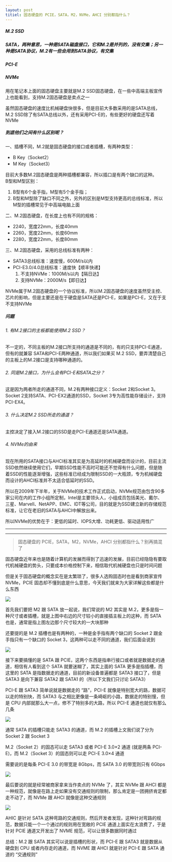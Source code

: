 ```yaml
---
layout: post
titiel: 固态硬盘的 PCIE，SATA，M2，NVMe，AHCI 分别都指什么？
---
```


##### M.2 SSD  
##### SATA，两种意思，一种是SATA磁盘接口，它和M.2是并列的，没有交集；另一种是SATA协议，M.2有一些会用到SATA协议，有交集
##### PCI-E  
##### NVMe

用在笔记本上面的固态硬盘主要就是M.2 SSD固态硬盘，在一些中高端主板宣传上也能看到，支持M.2固态硬盘是卖点之一  
  
虽然固态硬盘的速度比机械硬盘快很多，但是目前大多数采用的是SATA总线，M.2 SSD除了有SATA总线以外，还有采用PCI-E的，有些更好的硬盘还写着NVMe  
  
##### 到底他们之间有什么区别呢？
一、插槽不同，M.2就是固态硬盘的接口或者插槽，有两种类型：

- B Key（Socket2）
- M Key（Socket3）  

目前大多数M.2固态硬盘是两种插槽都兼容，所以插口是有两个缺口的这种。  
B型和M型区别：  
1. B型有6个金手指，M型有5个金手指；
2. B型和M型除了缺口不同之外，另外的区别是M型支持更高的总线标准，所以M型的插槽常见于中高端电脑上面

二、M.2固态硬盘，在长度上也有不同的规格：

- 2240，宽度22mm，长度40mm
- 2260，宽度22mm，长度60mm
- 2280，宽度22mm，长度80mm

三、M.2固态硬盘，采用的总线标准有两种：

- SATA3总线标准：速度慢，600M/s以内
- PCI-E3.0/4.0总线标准：速度快【顺丰快递】
    1. 不支持NVMe：1000M/s以内【隔日达】
    2. 支持NVMe：2000M/s【即日达】

NVMe属于M.2固态硬盘的一个协议标准，所以M.2固态硬盘的速度虽然受主控、芯片的影响，但是主要还是在于硬盘是SATA还是PCI-E，如果是PCI-E，又在于支不支持NVMe  

##### 问题
###### 1. 有M.2接口的主板都能使用M.2 SSD？
不一定的，不同主板的M.2接口所支持的通道是不同的，有的只支持PCI-E通道，但有的就兼容 SATA和PCI-E两种通道，所以我们如果买 M.2 SSD，要弄清楚自己的主板上的M.2接口是支持哪种通道的。

###### 2. 同是M.2接口，为什么会有PCI-E和SATA之分？
这是因为两者所走的通道不同，M.2有两种接口定义：Socket 2和Socket 3。  
Socket 2支持SATA、PCI-EX2通道的SSD，Socket 3专为高性能存储设计，支持PCI-EX4。

###### 3. 什么决定M.2 SSD所走的通道？
主控决定了接入M.2接口的SSD是走PCI-E通道还是SATA通道。  

###### 4. NVMe的由来  
现在所用的SATA接口与AHCI标准其实是为高延时的机械硬盘而设计的，目前主流SSD依然继续使用它们，早期SSD性能不高时可能还不觉得有什么问题，但是随着SSD的性能逐渐增强，这些标准已经成为限制SSD的一大瓶颈，专为机械硬盘而设计的AHCI标准并不太适合低延时的SSD。

所以在2009年下半年，关于NVMe的技术工作正式启动，NVMe规范由包含90多家公司在内的工作小组所定制，Intel是主要领头人，小组成员包括美光、戴尔、三星、Marvell、NetAPP、EMC、IDT等公司，目的就是为SSD建立新的存储规范标准，让它在老旧的SATA与AHCI中解放出来。

所以NVMe的优势在于：更低的延时、IOPS大增、功耗更低、驱动适用性广







---

---
> 固态硬盘的 PCIE，SATA，M2，NVMe，AHCI 分别都指什么？别再搞混了


 <div><p><span>固态硬盘近年来也是随着计算机的发展而得到了迅速的发展，目前已经隐隐有要取代机械硬盘的势头，只要成本价格控制下来，相信取代机械硬盘也只是时间问题</span></p><p><span>但是关于固态硬盘的概念实在是太繁琐了，很多人选购固态时也是看到商家宣传 NVMe，PCIE 固态却不懂到底是什么意思，今天我们就来为大家详解这些都是什么东西</span></p><p></p><div class="sr-rd-content-center"><img class="" src="https://ss2.baidu.com/6ONYsjip0QIZ8tyhnq/it/u=192934091,1517829559&amp;fm=173&amp;app=49&amp;f=JPEG?w=640&amp;h=335&amp;s=F9848B5459346615CE31C1DA0300C0A3"></div><p></p><p><span>首先我们要把 M2 跟 SATA 放一起说，我们常说的 M2 其实是 M.2，更多是指一种尺寸或者插槽，就是上图中右边的尺寸较小的直接插主板上的这种，而 SATA 也是，通常是指上图左边那个尺寸较大的一大块那种</span></p><p><span>还要提的是 M.2 插槽也是有两种的，一种是金手指有两个缺口的 Socket 2 跟金手指只有一个缺口的 Socket 3，这两种可以走不同的通道，我们后面会说到</span></p><p></p><div class="sr-rd-content-center"><img class="" src="https://ss2.baidu.com/6ONYsjip0QIZ8tyhnq/it/u=297402158,3738584108&amp;fm=173&amp;app=49&amp;f=JPEG?w=640&amp;h=427&amp;s=B2907E85CA3A82CE23B92D1C03008042"></div><p></p><p><span>接下来要搞懂的是 SATA 跟 PCIE，这两个东西是指串行接口或者就是数据走的通道，相信有人看到这个 SATA 就要迷糊了，其实上面的 SATA 更多是指插槽，而这里的 SATA 是指数据走的通道，目前的新设备普遍都是 SATA3 接口了，但是 SATA3 是向下兼容 SATA2 跟 SATA1 的（所以下文我们只讨论 SATA3）</span></p><p><span>PCI-E 跟 SATA3 简单说就是数据走的 “路”，PCI-E 就像是特别宽大的路，数据可以走的特别快，而 SATA3 与之相比更像是一条崎岖的小路，数据走的特别慢，但是 CPU 内部就那么大一点，修不了特别多的大路，所以 PCI-E 通道也就仅有那么几条</span></p><p></p><div class="sr-rd-content-center"><img class="" src="https://ss1.baidu.com/6ONXsjip0QIZ8tyhnq/it/u=1416965005,3635623223&amp;fm=173&amp;app=49&amp;f=JPEG?w=640&amp;h=348&amp;s=4DAE3C721D8BDCCA1AFDA1DB0000C0B1"></div><p></p><p><span>通常 SATA 的插槽只能走 SATA3 的通道，而 M.2 的插槽上文我们说了分为 Socket 2 跟 Socket 3</span></p><p><span>M.2（Socket 2）的固态可以走 SATA3 或者 PCI-E 3.0×2 通道 (就是两条 PCI-E)，而 M.2（Socket 3）的固态则可以走 PCI-E 3.0×4 通道</span></p><p><span>需要说的是每条 PCI-E 3.0 的带宽是 8Gbps，而 SATA 3.0 的带宽则只有 6Gbps</span></p><p></p><div class="sr-rd-content-center"><img class="" src="https://ss1.baidu.com/6ONXsjip0QIZ8tyhnq/it/u=1169270773,3931988441&amp;fm=173&amp;app=49&amp;f=JPEG?w=640&amp;h=369&amp;s=49043D7207106DC048F091CC000010B3"></div><p></p><p><span>最后要说的就是经常被商家拿来当作卖点的 NVMe 了，其实 NVMe 跟 AHCI 都是一种规范，就像是在路上走如果没有交通规则的限制，那么肯定是一团拥挤肯定都走不动了，而 NVMe 跟 AHCI 就像是这种交通规则</span></p><p></p><div class="sr-rd-content-center"><img class="" src="https://ss2.baidu.com/6ONYsjip0QIZ8tyhnq/it/u=1823426669,2623887675&amp;fm=173&amp;app=49&amp;f=JPEG?w=640&amp;h=348&amp;s=4DAE3C721D8BDCCA02F101D30000C0B2"></div><p></p><p><span>AHIC 是针对 SATA 这种弯路的交通规则，然后开发者发现，这种针对弯路的规范，数据只能一个一个通过的规则用在宽敞的 PCIE 通道上面实在太浪费了，于是针对 PCIE 通道又开发出了 NVME 规范，可以让很多数据同时通过</span></p><p><span>总结：M.2 跟 SATA 其实可以说是插槽的形状，而 PCI-E 跟 SATA3 就是数据从硬盘到 CPU 或者内存走的通道，而 NVME 跟 AHCI 就是针对 PCI-E 跟 SATA 通道的 “交通规则”</span></p></div></div></div></sr-rd-content>
